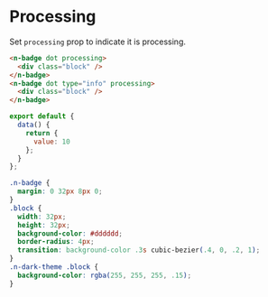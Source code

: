 # Processing
Set `processing` prop to indicate it is processing.
```html
<n-badge dot processing>
  <div class="block" />
</n-badge>
<n-badge dot type="info" processing>
  <div class="block" />
</n-badge>
```
```js
export default {
  data() {
    return {
      value: 10
    };
  }
};
```
```css
.n-badge {
  margin: 0 32px 8px 0;
}
.block {
  width: 32px;
  height: 32px;
  background-color: #dddddd;
  border-radius: 4px;
  transition: background-color .3s cubic-bezier(.4, 0, .2, 1);
}
.n-dark-theme .block {
  background-color: rgba(255, 255, 255, .15);
}
```